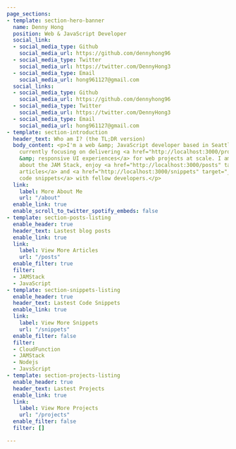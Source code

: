 ```yaml
---
page_sections:
- template: section-hero-banner
  name: Denny Hong
  position: Web & JavaScript Developer
  social_link:
  - social_media_type: Github
    social_media_url: https://github.com/dennyhong96
  - social_media_type: Twitter
    social_media_url: https://twitter.com/DennyHong3
  - social_media_type: Email
    social_media_url: hong961127@gmail.com
  social_links:
  - social_media_type: Github
    social_media_url: https://github.com/dennyhong96
  - social_media_type: Twitter
    social_media_url: https://twitter.com/DennyHong3
  - social_media_type: Email
    social_media_url: hong961127@gmail.com
- template: section-introduction
  header_text: Who am I? (the TL;DR version)
  body_content: <p>I'm a web &amp; JavaScript developer based in Seattle, WA. I'm
    currently focusing on delivering <a href="http://localhost:3000/projects" target="_blank">rich
    &amp; responsive UI experiences</a> for web projects at scale. I am passionate
    about the JAM Stack, enjoy <a href="http://localhost:3000/posts" target="_blank">writing
    articles</a> and <a href="http://localhost:3000/snippets" target="_blank">sharing
    code snippets</a> with fellow developers.</p>
  link:
    label: More About Me
    url: "/about"
  enable_link: true
  enable_scroll_to_twitter_spotify_embeds: false
- template: section-posts-listing
  enable_header: true
  header_text: Lastest blog posts
  enable_link: true
  link:
    label: View More Articles
    url: "/posts"
  enable_filter: true
  filter:
  - JAMStack
  - JavaScript
- template: section-snippets-listing
  enable_header: true
  header_text: Lastest Code Snippets
  enable_link: true
  link:
    label: View More Snippets
    url: "/snippets"
  enable_filter: false
  filter:
  - CloudFunction
  - JAMStack
  - Nodejs
  - JavsScript
- template: section-projects-listing
  enable_header: true
  header_text: Lastest Projects
  enable_link: true
  link:
    label: View More Projects
    url: "/projects"
  enable_filter: false
  filter: []

---
```

